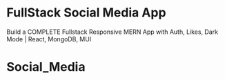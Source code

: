 # FullStack Social Media App

Build a COMPLETE Fullstack Responsive MERN App with Auth, Likes, Dark Mode | React, MongoDB, MUI

# Social_Media

